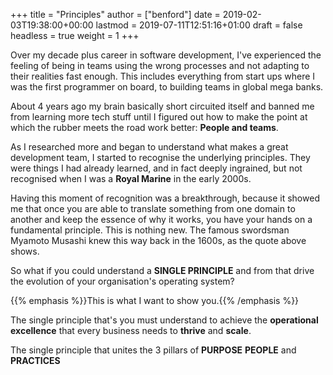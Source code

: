 +++
title = "Principles"
author = ["benford"]
date = 2019-02-03T19:38:00+00:00
lastmod = 2019-07-11T12:51:16+01:00
draft = false
headless = true
weight = 1
+++

Over my decade plus career in software development, I've experienced the feeling
of being in teams using the wrong processes and not adapting to their realities
fast enough. This includes everything from start ups where I was the first
programmer on board, to building teams in global mega banks.

About 4 years ago my brain basically short circuited itself and banned me from
learning more tech stuff until I figured out how to make the point at which the
rubber meets the road work better: **People and teams**.

As I researched more and began to understand what makes a great development
team, I started to recognise the underlying principles. They were things I had
already learned, and in fact deeply ingrained, but not recognised when I was a
**Royal Marine** in the early 2000s.

Having this moment of recognition was a breakthrough, because it showed me that
once you are able to translate something from one domain to another and keep the
essence of why it works, you have your hands on a fundamental principle. This is
nothing new. The famous swordsman Myamoto Musashi knew this way back in the
1600s, as the quote above shows.

So what if you could understand a **SINGLE PRINCIPLE** and from that drive the
evolution of your organisation's operating system?

{{% emphasis %}}This is what I want to show you.{{% /emphasis %}}

The single principle that's you must understand to achieve the **operational
excellence** that every business needs to **thrive** and **scale**.

The single principle that unites the 3 pillars of **PURPOSE** **PEOPLE** and **PRACTICES**

<a id="org6dd2b21"></a>
